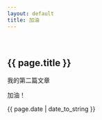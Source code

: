 ```yaml
---
layout: default
title: 加油
---
```

　　
<h2>{{ page.title }}</h2>

<p>我的第二篇文章</p>

<p>加油！</p>

<p>{{ page.date | date_to_string }}</p>